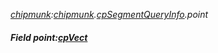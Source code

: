 _[chipmunk](../../modules/chipmunk/chipmunk-module.md):[chipmunk](../../modules/chipmunk/chipmunk-module.md).[cpSegmentQueryInfo](../../modules/chipmunk/chipmunk-cpsegmentqueryinfo.md).point_
##### Field point:[cpVect](../../modules/chipmunk/chipmunk-cpvect.md)
